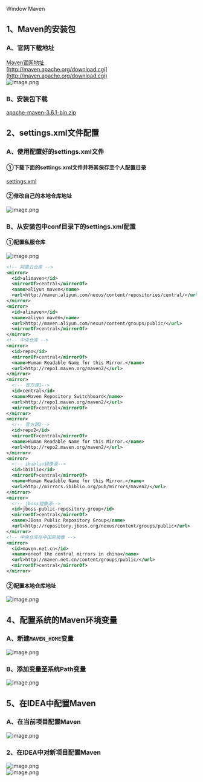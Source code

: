 Window Maven
<a name="pvLGx"></a>
## 1、Maven的安装包
<a name="FvLmM"></a>
### A、官网下载地址
[Maven官网地址](http://maven.apache.org/download.cgi)<br />[http://maven.apache.org/download.cgi](http://maven.apache.org/download.cgi)<br />![image.png](https://cdn.nlark.com/yuque/0/2020/png/396745/1595813162801-ec0e4437-452d-4ace-a6cc-26e399908d54.png#averageHue=%23f8f7f7&height=601&id=fLGTs&originHeight=1804&originWidth=3840&originalType=binary&ratio=1&rotation=0&showTitle=false&size=653624&status=done&style=shadow&title=&width=1280)
<a name="bpLU4"></a>
### B、安装包下载
[apache-maven-3.6.1-bin.zip](https://www.yuque.com/attachments/yuque/0/2020/zip/396745/1595936519616-6e21a3b2-4c44-4a58-b3c1-0a83fee32d0b.zip?_lake_card=%7B%22src%22%3A%22https%3A%2F%2Fwww.yuque.com%2Fattachments%2Fyuque%2F0%2F2020%2Fzip%2F396745%2F1595936519616-6e21a3b2-4c44-4a58-b3c1-0a83fee32d0b.zip%22%2C%22name%22%3A%22apache-maven-3.6.1-bin.zip%22%2C%22size%22%3A9181276%2C%22type%22%3A%22application%2Fzip%22%2C%22ext%22%3A%22zip%22%2C%22source%22%3A%22%22%2C%22status%22%3A%22done%22%2C%22mode%22%3A%22title%22%2C%22download%22%3Atrue%2C%22uid%22%3A%22rc-upload-1566962782153-7%22%2C%22progress%22%3A%7B%22percent%22%3A0%7D%2C%22percent%22%3A0%2C%22id%22%3A%227417z%22%2C%22card%22%3A%22file%22%7D)
<a name="eaBv0"></a>
## 2、settings.xml文件配置
<a name="VK9vr"></a>
### A、使用配置好的settings.xml文件
<a name="w2RZL"></a>
#### ①下载下面的settings.xml文件并将其保存至个人配置目录
[settings.xml](https://www.yuque.com/attachments/yuque/0/2020/xml/396745/1595936519743-1f092e38-e37b-4027-943b-5a1336a90fb6.xml?_lake_card=%7B%22src%22%3A%22https%3A%2F%2Fwww.yuque.com%2Fattachments%2Fyuque%2F0%2F2020%2Fxml%2F396745%2F1595936519743-1f092e38-e37b-4027-943b-5a1336a90fb6.xml%22%2C%22name%22%3A%22settings.xml%22%2C%22size%22%3A13457%2C%22type%22%3A%22text%2Fxml%22%2C%22ext%22%3A%22xml%22%2C%22source%22%3A%22%22%2C%22status%22%3A%22done%22%2C%22mode%22%3A%22title%22%2C%22download%22%3Atrue%2C%22uid%22%3A%22rc-upload-1566962782153-12%22%2C%22progress%22%3A%7B%22percent%22%3A0%7D%2C%22percent%22%3A0%2C%22id%22%3A%22VH84w%22%2C%22card%22%3A%22file%22%7D)
<a name="AwFwK"></a>
#### ②修改自己的本地仓库地址
![image.png](https://cdn.nlark.com/yuque/0/2019/png/396745/1566966713474-92e6ca37-211b-4052-a14b-1aa6ef2a0116.png#averageHue=%23f3ebd8&height=413&id=RJzgX&originHeight=1136&originWidth=3261&originalType=binary&ratio=1&rotation=0&showTitle=false&size=266421&status=done&style=none&title=&width=1185.8181818181818)
<a name="NrewV"></a>
### B、从安装包中conf目录下的settings.xml配置
<a name="nKXUZ"></a>
#### ①配置私服仓库
![image.png](https://cdn.nlark.com/yuque/0/2020/png/396745/1595812369539-d608626a-fc78-4d32-90a7-9993e3b69d5d.png#averageHue=%23fcfcfc&height=582&id=oPMyr&originHeight=1746&originWidth=3789&originalType=binary&ratio=1&rotation=0&showTitle=false&size=423220&status=done&style=shadow&title=&width=1263)
```xml
<!-- 阿里云仓库 -->
<mirror>
  <id>alimaven</id>
  <mirrorOf>central</mirrorOf>
  <name>aliyun maven</name>
  <url>http://maven.aliyun.com/nexus/content/repositories/central/</url>
</mirror>
<mirror>
  <id>alimaven</id>
  <name>aliyun maven</name>
  <url>http://maven.aliyun.com/nexus/content/groups/public/</url>
  <mirrorOf>central</mirrorOf>
</mirror>
<!-- 中央仓库 -->
<mirror>
  <id>repo</id>
  <mirrorOf>central</mirrorOf>
  <name>Human Readable Name for this Mirror.</name>
  <url>http://repo1.maven.org/maven2/</url>
</mirror>
<mirror>
  <!-- 官方源1-->
  <id>central</id>
  <name>Maven Repository Switchboard</name>
  <url>http://repo1.maven.org/maven2/</url>
  <mirrorOf>central</mirrorOf>
</mirror>
<mirror>
  <!-- 官方源2-->
  <id>repo2</id>
  <mirrorOf>central</mirrorOf>
  <name>Human Readable Name for this Mirror.</name>
  <url>http://repo2.maven.org/maven2/</url>
</mirror>
<mirror>
  <!-- ibiblio镜像源-->
  <id>ibiblio</id>
  <mirrorOf>central</mirrorOf>
  <name>Human Readable Name for this Mirror.</name>
  <url>http://mirrors.ibiblio.org/pub/mirrors/maven2/</url>
</mirror>
<mirror>
  <!-- jboss镜像源-->
  <id>jboss-public-repository-group</id>
  <mirrorOf>central</mirrorOf>
  <name>JBoss Public Repository Group</name>
  <url>http://repository.jboss.org/nexus/content/groups/public</url>
</mirror>
<!-- 中央仓库在中国的镜像 -->
<mirror>
  <id>maven.net.cn</id>
  <name>oneof the central mirrors in china</name>
  <url>http://maven.net.cn/content/groups/public/</url>
  <mirrorOf>central</mirrorOf>
</mirror>
```
<a name="guEa7"></a>
#### ②配置本地仓库地址
![image.png](https://cdn.nlark.com/yuque/0/2019/png/396745/1566966713474-92e6ca37-211b-4052-a14b-1aa6ef2a0116.png#averageHue=%23f3ebd8&height=413&id=DKzOK&originHeight=1136&originWidth=3261&originalType=binary&ratio=1&rotation=0&showTitle=false&size=266421&status=done&style=none&title=&width=1185.8181818181818)
<a name="rp1VY"></a>
## 4、配置系统的Maven环境变量
<a name="Favam"></a>
### A、新建`MAVEN_HOME`变量
![image.png](https://cdn.nlark.com/yuque/0/2019/png/396745/1566967003655-60e87763-1112-4633-9f30-5d2b6a709b9d.png#averageHue=%23f5f5f4&height=750&id=vwsaA&originHeight=2063&originWidth=3840&originalType=binary&ratio=1&rotation=0&showTitle=false&size=800557&status=done&style=shadow&title=&width=1396.3636363636363)
<a name="mGSI8"></a>
### B、添加变量至系统Path变量
![image.png](https://cdn.nlark.com/yuque/0/2019/png/396745/1566967201054-99aa9785-3cb3-4a60-95bc-3798b536ba53.png#averageHue=%23f3f2f1&height=748&id=qEced&originHeight=2058&originWidth=3840&originalType=binary&ratio=1&rotation=0&showTitle=false&size=900844&status=done&style=shadow&title=&width=1396.3636363636363)
<a name="FuGCf"></a>
## 5、在IDEA中配置Maven
<a name="vaE5J"></a>
### A、在当前项目配置Maven
![image.png](https://cdn.nlark.com/yuque/0/2019/png/396745/1566967351873-004f506a-a631-4bdb-9954-ec300c6f4ed4.png#averageHue=%23eeeded&height=687&id=iFiyL&originHeight=1889&originWidth=3033&originalType=binary&ratio=1&rotation=0&showTitle=false&size=449973&status=done&style=shadow&title=&width=1102.909090909091)
<a name="R33FT"></a>
### 2、在IDEA中对新项目配置Maven
![image.png](https://cdn.nlark.com/yuque/0/2019/png/396745/1566967415366-3cd31f8b-f6be-4799-96b1-809b7d5e7649.png#averageHue=%23eeedec&height=539&id=j5RWj&originHeight=1482&originWidth=1526&originalType=binary&ratio=1&rotation=0&showTitle=false&size=329844&status=done&style=none&title=&width=554.9090909090909)<br />![image.png](https://cdn.nlark.com/yuque/0/2019/png/396745/1566967351873-004f506a-a631-4bdb-9954-ec300c6f4ed4.png#averageHue=%23eeeded&height=687&id=mDUXY&originHeight=1889&originWidth=3033&originalType=binary&ratio=1&rotation=0&showTitle=false&size=449973&status=done&style=shadow&title=&width=1102.909090909091)
